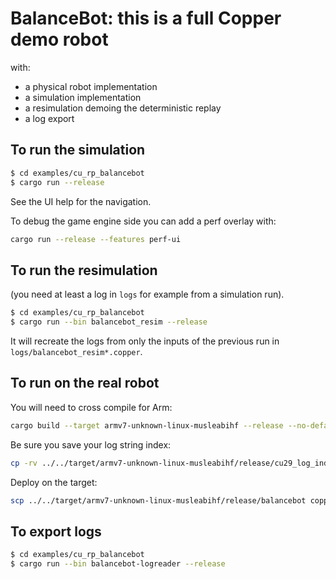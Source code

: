 # BalanceBot: this is a full Copper demo robot

with:

- a physical robot implementation
- a simulation implementation
- a resimulation demoing the deterministic replay
- a log export

## To run the simulation

```bash
$ cd examples/cu_rp_balancebot
$ cargo run --release 
```

See the UI help for the navigation.

To debug the game engine side you can add a perf overlay with:

```bash
cargo run --release --features perf-ui
```

## To run the resimulation

(you need at least a log in `logs` for example from a simulation run).

```bash
$ cd examples/cu_rp_balancebot
$ cargo run --bin balancebot_resim --release
```

It will recreate the logs from only the inputs of the previous run in `logs/balancebot_resim*.copper`.

## To run on the real robot

You will need to cross compile for Arm:

```bash
cargo build --target armv7-unknown-linux-musleabihf --release --no-default-features
```

Be sure you save your log string index:

```bash
cp -rv ../../target/armv7-unknown-linux-musleabihf/release/cu29_log_index .  # or anywhere you want
```

Deploy on the target:

```bash
scp ../../target/armv7-unknown-linux-musleabihf/release/balancebot copperconfig.ron copper7:copper/  # change to match your target
```

## To export logs

```bash
$ cd examples/cu_rp_balancebot
$ cargo run --bin balancebot-logreader --release
```

